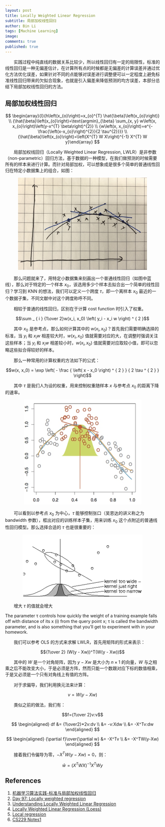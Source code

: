 ```yaml
---
layout: post
title: Locally Weighted Linear Regression
subtitle: 局部加权线性回归
author: Bin Li
tags: [Machine Learning]
image: 
comments: true
published: true
---
```


　　实践过程中纯直线的数据关系比较少，所以线性回归有一定的局限性，标准的线性回归是一种无偏差估计，在计算所有点的时候都是无偏差的计算误差并通过优化方法优化误差，如果针对不同的点能够对误差进行调整便可以一定程度上避免标准线性回归带来的欠拟合现象，也就是引入偏差来降低预测的均方误差，本部分总结下局部加权线性回归的方法。

## 局部加权线性回归

$$
\begin{array}{l}{h\left(x_{o}\right)=x_{o}^{T} \hat{\beta}\left(x_{o}\right)} \\ {\hat{\beta}\left(x_{o}\right)=\text{argmin}_{\beta} \sum_{x, y} w\left(x, x_{o}\right)\left(y-x^{T} \beta\right)^{2}} \\ {w\left(x, x_{o}\right)=e^{-\frac{\left(x-x_{o}\right)^{2}}{2 \tau^{2}}}} \\ {\hat{\beta}\left(x_{o}\right)=\left(X^{T} W X\right)^{-1} X^{T} W y}\end{array}
$$

　　局部加权线回归（Locally Weighted Linear Regression, LWLR）是非参数（non-parametric）回归方法，基于数据的一种模型，在我们做预测的时候需要所有的样本来进行计算。而针对局部加权，可以想象成是很多个简单的普通线性回归在特定小数据集上的组合，如图：

<p align="center">
  <img width="" height="300" src="/img/media/15481642982152.jpg">
</p>

　　那么问题就来了，用特定小数据集来刻画出一个普通线性回归（如图中蓝线），那么对于特定的一个样本 $x_0$，该选用多少个样本去拟合出一个简单的线性回归？学习到 KNN 的想法，我们可以定义一个跨度 $\tau$，即一个离样本 $x_0$ 最近的一个数据子集，不同文献中对这个跨度称呼不同。

　　相较于普通的线性回归，区别在于计算 cost function 时引入了权重。

$$\sum _ { i } {1\over 2}w(x_i, x_0) \left( y_i - x_i  w \right) ^ { 2 }$$

　　其中 $x_0$ 是参考点，那么如何计算其中的 $w(x_i, x_0)$？首先我们需要明确选择的标准，当 $y_i$ 和 $x_i w$ 相差较大时，$w(x_i, x_0)$ 值就需要对应的大，在调整时强调关注这些样本；当 $y_i$ 和 $x_i w$ 相差较小时，$w(x_i, x_0)$ 值就需要对应取较小值，即可以忽略这些拟合得较好的样本。

　　那么一种常用的计算权重的方法如下的公式：

$$w(x, x_0) = \exp \left( - \frac { \left( x - x_0 \right) ^ { 2 } } { 2 \tau ^ { 2 } } \right)$$

　　其中 $\tau$ 是我们人为设的权重，用来控制权重随样本 $x$ 与参考点 $x_0$ 的距离下降的速率。

<p align="center">
  <img width="" height="" src="/img/media/15482226822741.jpg">
</p>

　　可以看到以参考点 $x_0$ 为中心，$\tau$ 能够控制张口（吴恩达的讲义称之为 bandwidth 参数），框出对应的训练样本子集，用来训练 $x_0$ 这个点附近的普通线性回归模型。那么选择合适的 $\tau$ 也是很重要的：

<p align="center">
  <img width="" height="" src="/img/media/15482230316998.jpg">
</p>

　　增大 $\tau$ 的值就会增大



The parameter τ controls how quickly the weight of a training example falls oﬀ with distance of its x (i) from the query point x; τ is called the bandwidth parameter, and is also something that you’ll get to experiment with in your homework.

　　我们可以参考 OLS 的方式来求解 LWLR，首先用矩阵的形式来表示：

$${1\over 2} (W(y - Xw))^T(W(y - Xw))$$

　　其中的 $W$ 是一个对角矩阵，因为 $y - Xw$ 是大小为 $n\times1$ 的向量，$W$ 与之相乘之后不能改变大小，于是必须是方阵，然而只能一个数跟对应下标的数值相乘，于是又必须是一个只有对角线上有值的方阵。

　　对于求偏导，我们利用换元法来计算：

$$v=W(y-Xw)$$

　　类似之前的做法，我们有：

$$f={1\over 2}v:v$$

$$
\begin{aligned}
df &= {1\over2}*2v:dv \\
&= -v:Xdw \\
&= -X^Tv:dw
\end{aligned}
$$

$$
\begin{aligned}
{\partial f}\over{\partial w} &=  -X^Tv \\
&= -X^TW(y-Xw)
\end{aligned}
$$

　　接着我们令偏导为零，$-X^TW(y-Xw)=0$，则：

$$\hat{w} = (X^TWX)^{-1}X^TWy$$


## References
1. [机器学习算法实践-标准与局部加权线性回归](http://pytlab.org/2017/10/24/%E6%9C%BA%E5%99%A8%E5%AD%A6%E4%B9%A0%E7%AE%97%E6%B3%95%E5%AE%9E%E8%B7%B5-%E6%A0%87%E5%87%86%E4%B8%8E%E5%B1%80%E9%83%A8%E5%8A%A0%E6%9D%83%E7%BA%BF%E6%80%A7%E5%9B%9E%E5%BD%92/)
2. [Day 97: Locally weighted regression](https://medium.com/100-days-of-algorithms/day-97-locally-weighted-regression-c9cfaff087fb)
3. [Understanding Locally Weighted Linear Regression](https://datascience.stackexchange.com/questions/16850/understanding-locally-weighted-linear-regression)
4. [Locally Weighted Linear Regression (Loess)](https://xavierbourretsicotte.github.io/loess.html)
5. [Local regression](https://en.wikipedia.org/wiki/Local_regression)
6. [CS229 Notes1](http://cs229.stanford.edu/notes/cs229-notes1.pdf)